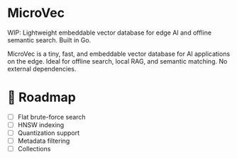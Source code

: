 # MicroVec
WIP: Lightweight embeddable vector database for edge AI and offline semantic search. Built in Go.

MicroVec is a tiny, fast, and embeddable vector database for AI applications on the edge. Ideal for offline search, local RAG, and semantic matching. No external dependencies.

# 🔧 Roadmap
- [ ] Flat brute-force search
- [ ] HNSW indexing
- [ ] Quantization support
- [ ] Metadata filtering
- [ ] Collections
